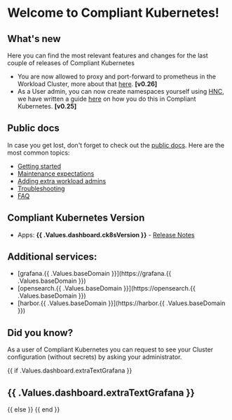 # Welcome to Compliant Kubernetes!

## What's new

Here you can find the most relevant features and changes for the last couple of releases of Compliant Kubernetes

- You are now allowed to proxy and port-forward to prometheus in the Workload Cluster, more about that [here](https://elastisys.io/compliantkubernetes/user-guide/metrics/#accessing-prometheus). **[v0.26]**
- As a User admin, you can now create namespaces yourself using [HNC](https://kubernetes.io/blog/2020/08/14/introducing-hierarchical-namespaces/), we have written a guide [here](https://elastisys.io/compliantkubernetes/user-guide/faq/#how-do-i-add-a-new-namespace) on how you do this in Compliant Kubernetes. **[v0.25]**

## Public docs

In case you get lost, don't forget to check out the [public docs](https://elastisys.io/compliantkubernetes/). Here are the most common topics:

- [Getting started](https://elastisys.io/compliantkubernetes/user-guide/prepare/)
- [Maintenance expectations](https://elastisys.io/compliantkubernetes/user-guide/maintenance/)
- [Adding extra workload admins](https://elastisys.io/compliantkubernetes/user-guide/delegation/#kubernetes-api)
- [Troubleshooting](https://elastisys.io/compliantkubernetes/user-guide/troubleshooting/)
- [FAQ](https://elastisys.io/compliantkubernetes/user-guide/faq/)

## Compliant Kubernetes Version

- Apps: **{{ .Values.dashboard.ck8sVersion }}** - [Release Notes](https://elastisys.io/compliantkubernetes/release-notes/)

## Additional services:

- [grafana.{{ .Values.baseDomain }}](https://grafana.{{ .Values.baseDomain }})
- [opensearch.{{ .Values.baseDomain }}](https://opensearch.{{ .Values.baseDomain }})
- [harbor.{{ .Values.baseDomain }}](https://harbor.{{ .Values.baseDomain }})

## Did you know?

As a user of Compliant Kubernetes you can request to see your Cluster configuration (without secrets) by asking your administrator.

{{ if .Values.dashboard.extraTextGrafana }}
## {{ .Values.dashboard.extraTextGrafana }}
{{ else }}
{{ end }}

[//]: # (If you update this file, remember to also edit compliantkubernetes-apps/helmfile/charts/opensearch/configurer/files/dashboards-resources/welcome.md)
